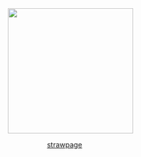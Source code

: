 <div align="center"> <img src="https://64.media.tumblr.com/83ad413b42922e10245b1809131cbbae/bfc7a1ea8eb28e01-b7/s1280x1920/68c8a0ad159ffb6525d098bcc360e48c1b8dd6a5.gifv" width="250"> </div> <div align="center"> 


 
[strawpage](https://lainfr.straw.page)‎ ‎ ‎ ‎ ‎ ‎ ‎ 




